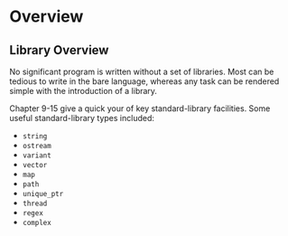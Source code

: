 # Overview
## Library Overview
No significant program is written without a set of libraries. Most can be
tedious to write in the bare language, whereas any task can be rendered
simple with the introduction of a library.

Chapter 9-15 give a quick your of key standard-library facilities. Some
useful standard-library types included:
- `string`
- `ostream`
- `variant`
- `vector`
- `map`
- `path`
- `unique_ptr`
- `thread`
- `regex`
- `complex`
